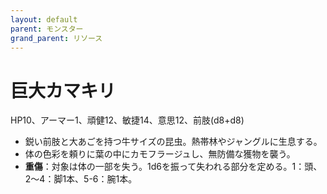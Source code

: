```yaml
---
layout: default
parent: モンスター
grand_parent: リソース
---
```


# 巨大カマキリ

HP10、アーマー1、頑健12、敏捷14、意思12、前肢(d8+d8)

- 鋭い前肢と大あごを持つ牛サイズの昆虫。熱帯林やジャングルに生息する。
- 体の色彩を頼りに葉の中にカモフラージュし、無防備な獲物を襲う。
- **重傷**：対象は体の一部を失う。1d6を振って失われる部分を定める。1：頭、2～4：脚1本、5-6：腕1本。
